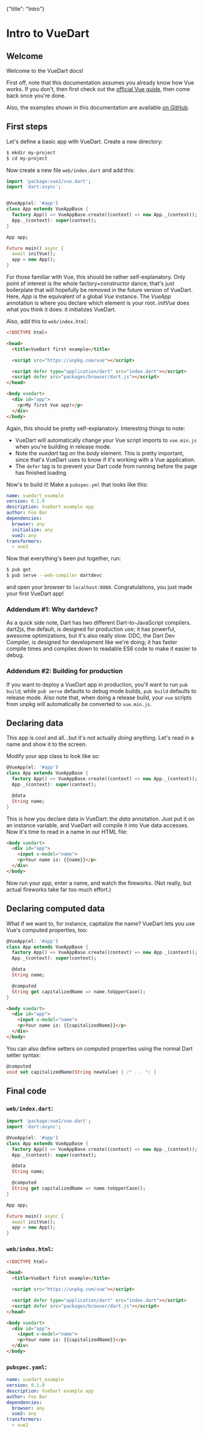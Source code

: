 {"title": "Intro"}

# Intro to VueDart

<div id="welcome"></div>

## Welcome

Welcome to the VueDart docs!

First off, note that this documentation assumes you already know how Vue works. If you
don't, then first check out the [official Vue guide](https://vuejs.org/v2/guide/), then
come back once you're done.

Also, the examples shown in this documentation are available
[on GitHub](https://github.com/kirbyfan64/vuedart/tree/master/example).

<div id="first-steps"></div>

## First steps

Let's define a basic app with VueDart. Create a new directory:

```bash
$ mkdir my-project
$ cd my-project
```

Now create a new file `web/index.dart` and add this:

```dart
import 'package:vue2/vue.dart';
import 'dart:async';


@VueApp(el: '#app')
class App extends VueAppBase {
  factory App() => VueAppBase.create((context) => new App._(context));
  App._(context): super(context);
}

App app;

Future main() async {
  await initVue();
  app = new App();
}
```

For those familiar with Vue, this should be rather self-explanatory. Only point of
interest is the whole factory+constructor dance; that's just boilerplate that will
hopefully be removed in the future version of VueDart. Here, *App* is the equivalent of
a global *Vue* instance. The *VueApp* annotation is where you declare which element is
your root. *initVue* does what you think it does: it initializes VueDart.

Also, add this to `web/index.html`:

```html
<!DOCTYPE html>

<head>
  <title>VueDart first example</title>

  <script src="https://unpkg.com/vue"></script>

  <script defer type="application/dart" src="index.dart"></script>
  <script defer src="packages/browser/dart.js"></script>
</head>

<body vuedart>
  <div id="app">
    <p>My first Vue app!</p>
  </div>
</body>
```

Again, this should be pretty self-explanatory. Interesting things to note:

- VueDart will automatically change your Vue script imports to `vue.min.js` when you're
  building in release mode.
- Note the *vuedart* tag on the *body* element. This is pretty important, since that's
  VueDart uses to know if it's working with a Vue application.
- The `defer` tag is to prevent your Dart code from running before the page has finished
  loading.

Now's to build it! Make a `pubspec.yml` that looks like this:

```yaml
name: vuedart_example
version: 0.1.0
description: VueDart example app
author: Foo Bar
dependencies:
  browser: any
  initialize: any
  vue2: any
transformers:
  - vue2
```

Now that everything's been put together, run:

```bash
$ pub get
$ pub serve --web-compiler dartdevc
```

and open your browser to `localhost:8080`. Congratulations, you just made your first
VueDart app!

### Addendum #1: Why dartdevc?

As a quick side note, Dart has two different Dart-to-JavaScript compilers. dart2js, the
default, is designed for production use; it has powerful, awesome optimizations, but it's
also really slow. DDC, the Dart Dev Compiler, is designed for development like we're
doing; it has faster compile times and compiles down to readable ES6 code to make it
easier to debug.

### Addendum #2: Building for production

If you want to deploy a VueDart app in production, you'll want to run `pub build`; while
`pub serve` defaults to debug mode builds, `pub build` defaults to release mode. Also note
that, when doing a release build, your `vue` scripts from unpkg will automatically be
converted to `vue.min.js`.

<div id="data"></div>

## Declaring data

This app is cool and all...but it's not actually *doing* anything. Let's read in a name
and show it to the screen.

Modify your app class to look like so:

```dart
@VueApp(el: '#app')
class App extends VueAppBase {
  factory App() => VueAppBase.create((context) => new App._(context));
  App._(context): super(context);

  @data
  String name;
}
```

This is how you declare data in VueDart: the *data* annotation. Just put it on an instance
variable, and VueDart will compile it into Vue data accesses. Now it's time to read in
a name in our HTML file:

```html
<body vuedart>
  <div id="app">
    <input v-model="name">
    <p>Your name is: {{name}}</p>
  </div>
</body>
```

Now run your app, enter a name, and watch the fireworks. (Not really, but actual fireworks
take far too much effort.)

<div id="computed"></div>

## Declaring computed data

What if we want to, for instance, capitalize the name? VueDart lets you use Vue's
computed properties, too:

```dart
@VueApp(el: '#app')
class App extends VueAppBase {
  factory App() => VueAppBase.create((context) => new App._(context));
  App._(context): super(context);

  @data
  String name;

  @computed
  String get capitalizedName => name.toUpperCase();
}
```

```html
<body vuedart>
  <div id="app">
    <input v-model="name">
    <p>Your name is: {{capitalizedName}}</p>
  </div>
</body>
```

You can also define setters on computed properties using the normal Dart setter syntax:

```dart
@computed
void set capitalizedName(String newValue) { /* ... */ }
```

<div id="final"></div>

## Final code

### `web/index.dart`:

```dart
import 'package:vue2/vue.dart';
import 'dart:async';

@VueApp(el: '#app')
class App extends VueAppBase {
  factory App() => VueAppBase.create((context) => new App._(context));
  App._(context): super(context);

  @data
  String name;

  @computed
  String get capitalizedName => name.toUpperCase();
}

App app;

Future main() async {
  await initVue();
  app = new App();
}
```

### `web/index.html`:

```html
<!DOCTYPE html>

<head>
  <title>VueDart first example</title>

  <script src="https://unpkg.com/vue"></script>

  <script defer type="application/dart" src="index.dart"></script>
  <script defer src="packages/browser/dart.js"></script>
</head>

<body vuedart>
  <div id="app">
    <input v-model="name">
    <p>Your name is: {{capitalizedName}}</p>
  </div>
</body>
```

### `pubspec.yaml`:

```yaml
name: vuedart_example
version: 0.1.0
description: VueDart example app
author: Foo Bar
dependencies:
  browser: any
  vue2: any
transformers:
  - vue2
```
